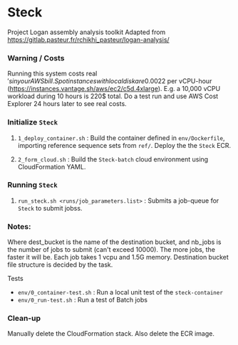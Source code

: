 # Steck
Project Logan assembly analysis toolkit
Adapted from https://gitlab.pasteur.fr/rchikhi_pasteur/logan-analysis/

### Warning / Costs
Running this system costs real $'s in your AWS bill. Spot instances with local disk are 0.0022$ per vCPU-hour (https://instances.vantage.sh/aws/ec2/c5d.4xlarge). E.g. a 10,000 vCPU workload during 10 hours is 220$ total. Do a test run and use AWS Cost Explorer 24 hours later to see real costs.

### Initialize `Steck`

1. `1_deploy_container.sh` : Build the container defined in `env/Dockerfile`, importing reference sequence sets from `ref/`. Deploy the the `Steck` ECR.

2. `2_form_cloud.sh` : Build the `Steck-batch` cloud environment using CloudFormation YAML.

### Running `Steck`

1. `run_steck.sh <runs/job_parameters.list>` : Submits a job-queue for `Steck` to submit jobss.


### Notes: 

Where dest_bucket is the name of the destination bucket, and nb_jobs is the number of jobs to submit (can't exceed 10000). The more jobs, the faster it will be. Each job takes 1 vcpu and 1.5G memory. Destination bucket file structure is decided by the task.

Tests
- `env/0_container-test.sh` : Run a local unit test of the `steck-container`
- `env/0_run-test.sh` : Run a test of Batch jobs

### Clean-up
Manually delete the CloudFormation stack. Also delete the ECR image.